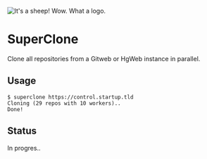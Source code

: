 ![It's a sheep! Wow. What a logo.](http://i.imgur.com/0eo0Cui.png)
# SuperClone
Clone all repositories from a Gitweb or HgWeb instance in parallel.

## Usage

    $ superclone https://control.startup.tld
    Cloning (29 repos with 10 workers)..
    Done!

## Status

In progres..
